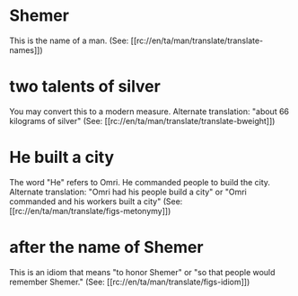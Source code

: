 # Shemer

This is the name of a man. (See: [[rc://en/ta/man/translate/translate-names]])

# two talents of silver

You may convert this to a modern measure. Alternate translation: "about 66 kilograms of silver" (See: [[rc://en/ta/man/translate/translate-bweight]])

# He built a city

The word "He" refers to Omri. He commanded people to build the city. Alternate translation: "Omri had his people build a city" or "Omri commanded and his workers built a city" (See: [[rc://en/ta/man/translate/figs-metonymy]])

# after the name of Shemer

This is an idiom that means "to honor Shemer" or "so that people would remember Shemer." (See: [[rc://en/ta/man/translate/figs-idiom]])

